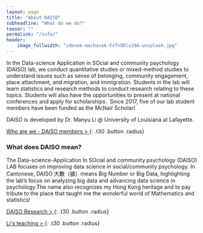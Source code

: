 ```yaml
---
layout: page
title: "About DAISO"
subheadline: "What do we do?"
teaser: ""
permalink: "/info/"
header:
    image_fullwidth: "zdenek-machacek-FvTn9Dlv39A-unsplash.jpg"
---
```


In the Data-science Application in SOcial and community psychology (DAISO) lab, we conduct quantitative studies or mixed-method studies to understand issues such as sense of belonging, community engagement, place attachment, and migration, and immigration. Students in the lab will learn statistics and research methods to conduct research relating to these topics. Students will also have the opportunities to present at national conferences and apply for scholarships.  Since 2017, five of our lab student members have been funded as the McNair Scholar!

DAISO is developed by Dr. Manyu Li @ University of Louisiana at Lafayette. 

[Who are we - DAISO members > ](https://manyu26.github.io/daisolab/people)
{: .t30 .button .radius}

### What does DAISO mean?

The Data-science-Application In SOcial and community psychology (DAISO) LAB focuses on improving data science in social/community psychology. In Cantonese, DAISO 大數（據）means Big Number or Big Data, highlighting the lab’s focus on analyzing big data and advancing data science in psychology.The name also recognizes my Hong Kong heritage and to pay tribute to the place that taught me the wonderful world of Mathematics and statistics! 

[DAISO Research > ](https://manyu26.github.io/daisolab/research)
{: .t30 .button .radius}

[Li's teaching > ](https://manyu26.github.io/daisolab/teaching)
{: .t30 .button .radius}
